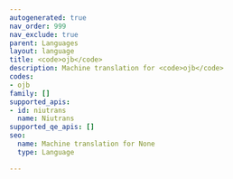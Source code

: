 ```yaml
---
autogenerated: true
nav_order: 999
nav_exclude: true
parent: Languages
layout: language
title: <code>ojb</code>
description: Machine translation for <code>ojb</code>
codes:
- ojb
family: []
supported_apis:
- id: niutrans
  name: Niutrans
supported_qe_apis: []
seo:
  name: Machine translation for None
  type: Language

---
```


